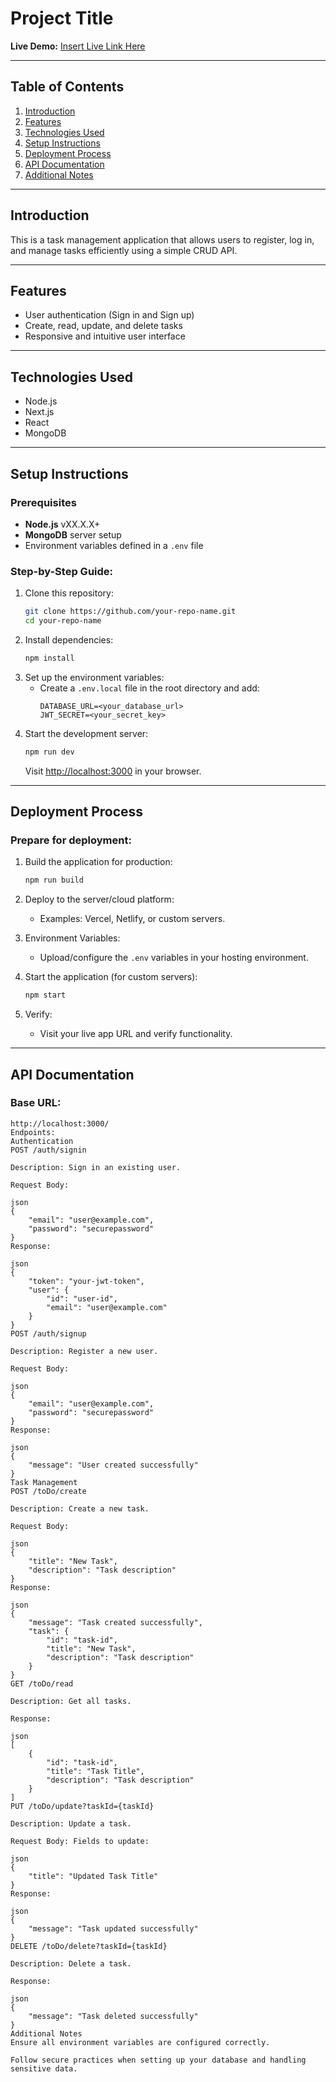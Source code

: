 # Project Title

**Live Demo:** [Insert Live Link Here](#)

---

## Table of Contents

1. [Introduction](#introduction)
2. [Features](#features)
3. [Technologies Used](#technologies-used)
4. [Setup Instructions](#setup-instructions)
5. [Deployment Process](#deployment-process)
6. [API Documentation](#api-documentation)
7. [Additional Notes](#additional-notes)

---

## Introduction

This is a task management application that allows users to register, log in, and manage tasks efficiently using a simple CRUD API.

---

## Features

- User authentication (Sign in and Sign up)
- Create, read, update, and delete tasks
- Responsive and intuitive user interface

---

## Technologies Used

- Node.js
- Next.js
- React
- MongoDB

---

## Setup Instructions

### Prerequisites
- **Node.js** vXX.X.X+
- **MongoDB** server setup
- Environment variables defined in a `.env` file

### Step-by-Step Guide:
1. Clone this repository:
    ```bash
    git clone https://github.com/your-repo-name.git
    cd your-repo-name
    ```
2. Install dependencies:
    ```bash
    npm install
    ```
3. Set up the environment variables:
    - Create a `.env.local` file in the root directory and add:
        ```env
        DATABASE_URL=<your_database_url>
        JWT_SECRET=<your_secret_key>
        ```
4. Start the development server:
    ```bash
    npm run dev
    ```
    Visit [http://localhost:3000](http://localhost:3000) in your browser.

---

## Deployment Process

### Prepare for deployment:
1. Build the application for production:
    ```bash
    npm run build
    ```

2. Deploy to the server/cloud platform:
    - Examples: Vercel, Netlify, or custom servers.

3. Environment Variables:
    - Upload/configure the `.env` variables in your hosting environment.

4. Start the application (for custom servers):
    ```bash
    npm start
    ```

5. Verify:
    - Visit your live app URL and verify functionality.

---

## API Documentation

### Base URL:
```plaintext
http://localhost:3000/
Endpoints:
Authentication
POST /auth/signin

Description: Sign in an existing user.

Request Body:

json
{
    "email": "user@example.com",
    "password": "securepassword"
}
Response:

json
{
    "token": "your-jwt-token",
    "user": {
        "id": "user-id",
        "email": "user@example.com"
    }
}
POST /auth/signup

Description: Register a new user.

Request Body:

json
{
    "email": "user@example.com",
    "password": "securepassword"
}
Response:

json
{
    "message": "User created successfully"
}
Task Management
POST /toDo/create

Description: Create a new task.

Request Body:

json
{
    "title": "New Task",
    "description": "Task description"
}
Response:

json
{
    "message": "Task created successfully",
    "task": {
        "id": "task-id",
        "title": "New Task",
        "description": "Task description"
    }
}
GET /toDo/read

Description: Get all tasks.

Response:

json
[
    {
        "id": "task-id",
        "title": "Task Title",
        "description": "Task description"
    }
]
PUT /toDo/update?taskId={taskId}

Description: Update a task.

Request Body: Fields to update:

json
{
    "title": "Updated Task Title"
}
Response:

json
{
    "message": "Task updated successfully"
}
DELETE /toDo/delete?taskId={taskId}

Description: Delete a task.

Response:

json
{
    "message": "Task deleted successfully"
}
Additional Notes
Ensure all environment variables are configured correctly.

Follow secure practices when setting up your database and handling sensitive data.

